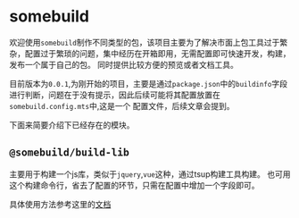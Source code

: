 
# somebuild

欢迎使用`somebuild`制作不同类型的包，该项目主要为了解决市面上包工具过于繁杂，配置过于繁琐的问题，集中经历在开箱即用，无需配置即可快速开发，构建，发布一个属于自己的包。
同时提供比较方便的预览或者文档工具。

目前版本为`0.0.1`,为刚开始的项目，主要是通过`package.json`中的`buildinfo`字段进行判断，问题在于没有提示，因此后续可能将其配置放置在`somebuild.config.mts`中,这是一个
配置文件，后续文章会提到。

下面来简要介绍下已经存在的模块。

## `@somebuild/build-lib` 

主要用于构建一个js库，类似于`jquery`,`vue`这种，通过tsup构建工具构建。
也可用这个构建命令行，省去了配置的环节，只需在配置中增加一个字段即可。

具体使用方法参考这里的[文档](/build-lib/guide)